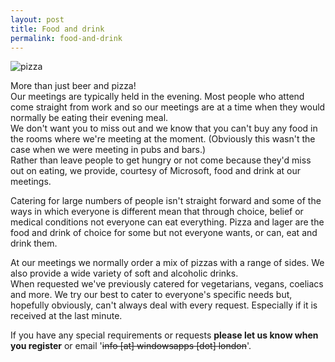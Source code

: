 ```yaml
---
layout: post
title: Food and drink
permalink: food-and-drink
---
```


![pizza](https://mrlacey.github.io/winappsldn/images/pizza.jpg)

More than just beer and pizza!  
Our meetings are typically held in the evening. Most people who attend come straight from work and so our meetings are at a time when they would normally be eating their evening meal.  
We don't want you to miss out and we know that you can't buy any food in the rooms where we're meeting at the moment. (Obviously this wasn't the case when we were meeting in pubs and bars.)  
Rather than leave people to get hungry or not come because they'd miss out on eating, we provide, courtesy of Microsoft, food and drink at our meetings.

Catering for large numbers of people isn't straight forward and some of the ways in which everyone is different mean that through choice, belief or medical conditions not everyone can eat everything. Pizza and lager are the food and drink of choice for some but not everyone wants, or can, eat and drink them.

At our meetings we normally order a mix of pizzas with a range of sides. We also provide a wide variety of soft and alcoholic drinks.  
When requested we've previously catered for vegetarians, vegans, coeliacs and more. We try our best to cater to everyone's specific needs but, hopefully obviously, can't always deal with every request. Especially if it is received at the last minute.

If you have any special requirements or requests **please let us know when you register** or email '~~info \[at\] windowsapps \[dot\] london~~'.
